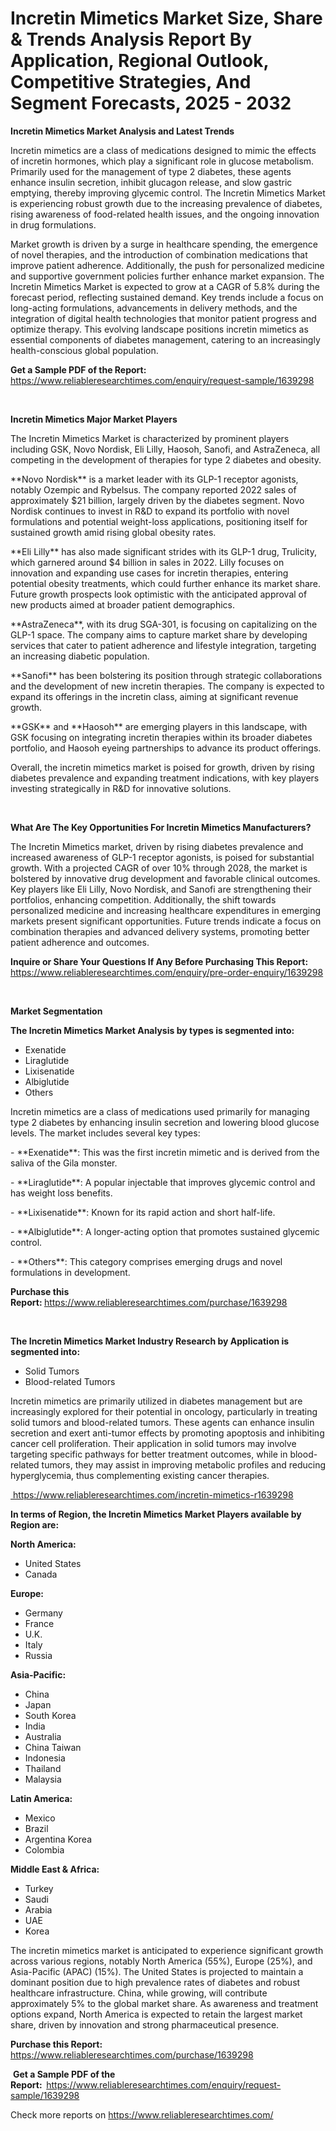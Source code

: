 <p><h1>Incretin Mimetics Market Size, Share & Trends Analysis Report By Application, Regional Outlook, Competitive Strategies, And Segment Forecasts, 2025 - 2032</h1></p><p><strong>Incretin Mimetics Market Analysis and Latest Trends</strong></p>
<p><p>Incretin mimetics are a class of medications designed to mimic the effects of incretin hormones, which play a significant role in glucose metabolism. Primarily used for the management of type 2 diabetes, these agents enhance insulin secretion, inhibit glucagon release, and slow gastric emptying, thereby improving glycemic control. The Incretin Mimetics Market is experiencing robust growth due to the increasing prevalence of diabetes, rising awareness of food-related health issues, and the ongoing innovation in drug formulations.</p><p>Market growth is driven by a surge in healthcare spending, the emergence of novel therapies, and the introduction of combination medications that improve patient adherence. Additionally, the push for personalized medicine and supportive government policies further enhance market expansion. The Incretin Mimetics Market is expected to grow at a CAGR of 5.8% during the forecast period, reflecting sustained demand. Key trends include a focus on long-acting formulations, advancements in delivery methods, and the integration of digital health technologies that monitor patient progress and optimize therapy. This evolving landscape positions incretin mimetics as essential components of diabetes management, catering to an increasingly health-conscious global population.</p></p>
<p><strong>Get a Sample PDF of the Report:&nbsp;</strong> <a href="https://www.reliableresearchtimes.com/enquiry/request-sample/1639298?utm_campaign=2205&utm_medium=2&utm_source=Github&utm_content=ia&utm_term=03032025&utm_id=incretin-mimetics">https://www.reliableresearchtimes.com/enquiry/request-sample/1639298</a></p>
<p>&nbsp;</p>
<p><strong>Incretin Mimetics Major Market Players</strong></p>
<p><p>The Incretin Mimetics Market is characterized by prominent players including GSK, Novo Nordisk, Eli Lilly, Haosoh, Sanofi, and AstraZeneca, all competing in the development of therapies for type 2 diabetes and obesity.</p><p>**Novo Nordisk** is a market leader with its GLP-1 receptor agonists, notably Ozempic and Rybelsus. The company reported 2022 sales of approximately $21 billion, largely driven by the diabetes segment. Novo Nordisk continues to invest in R&D to expand its portfolio with novel formulations and potential weight-loss applications, positioning itself for sustained growth amid rising global obesity rates.</p><p>**Eli Lilly** has also made significant strides with its GLP-1 drug, Trulicity, which garnered around $4 billion in sales in 2022. Lilly focuses on innovation and expanding use cases for incretin therapies, entering potential obesity treatments, which could further enhance its market share. Future growth prospects look optimistic with the anticipated approval of new products aimed at broader patient demographics.</p><p>**AstraZeneca**, with its drug SGA-301, is focusing on capitalizing on the GLP-1 space. The company aims to capture market share by developing services that cater to patient adherence and lifestyle integration, targeting an increasing diabetic population.</p><p>**Sanofi** has been bolstering its position through strategic collaborations and the development of new incretin therapies. The company is expected to expand its offerings in the incretin class, aiming at significant revenue growth.</p><p>**GSK** and **Haosoh** are emerging players in this landscape, with GSK focusing on integrating incretin therapies within its broader diabetes portfolio, and Haosoh eyeing partnerships to advance its product offerings.</p><p>Overall, the incretin mimetics market is poised for growth, driven by rising diabetes prevalence and expanding treatment indications, with key players investing strategically in R&D for innovative solutions.</p></p>
<p>&nbsp;</p>
<p><strong>What Are The Key Opportunities For Incretin Mimetics Manufacturers?</strong></p>
<p><p>The Incretin Mimetics market, driven by rising diabetes prevalence and increased awareness of GLP-1 receptor agonists, is poised for substantial growth. With a projected CAGR of over 10% through 2028, the market is bolstered by innovative drug development and favorable clinical outcomes. Key players like Eli Lilly, Novo Nordisk, and Sanofi are strengthening their portfolios, enhancing competition. Additionally, the shift towards personalized medicine and increasing healthcare expenditures in emerging markets present significant opportunities. Future trends indicate a focus on combination therapies and advanced delivery systems, promoting better patient adherence and outcomes.</p></p>
<p><strong>Inquire or Share Your Questions If Any Before Purchasing This Report:</strong> <a href="https://www.reliableresearchtimes.com/enquiry/pre-order-enquiry/1639298?utm_campaign=2205&utm_medium=2&utm_source=Github&utm_content=ia&utm_term=03032025&utm_id=incretin-mimetics">https://www.reliableresearchtimes.com/enquiry/pre-order-enquiry/1639298</a></p>
<p>&nbsp;</p>
<p><strong>Market Segmentation</strong></p>
<p><strong>The Incretin Mimetics Market Analysis by types is segmented into:</strong></p>
<p><ul><li>Exenatide</li><li>Liraglutide</li><li>Lixisenatide</li><li>Albiglutide</li><li>Others</li></ul></p>
<p><p>Incretin mimetics are a class of medications used primarily for managing type 2 diabetes by enhancing insulin secretion and lowering blood glucose levels. The market includes several key types: </p><p>- **Exenatide**: This was the first incretin mimetic and is derived from the saliva of the Gila monster.</p><p>- **Liraglutide**: A popular injectable that improves glycemic control and has weight loss benefits.</p><p>- **Lixisenatide**: Known for its rapid action and short half-life.</p><p>- **Albiglutide**: A longer-acting option that promotes sustained glycemic control.</p><p>- **Others**: This category comprises emerging drugs and novel formulations in development.</p></p>
<p><strong>Purchase this Report:&nbsp;</strong><a href="https://www.reliableresearchtimes.com/purchase/1639298?utm_campaign=2205&utm_medium=2&utm_source=Github&utm_content=ia&utm_term=03032025&utm_id=incretin-mimetics">https://www.reliableresearchtimes.com/purchase/1639298</a></p>
<p>&nbsp;</p>
<p><strong>The Incretin Mimetics Market Industry Research by Application is segmented into:</strong></p>
<p><ul><li>Solid Tumors</li><li>Blood-related Tumors</li></ul></p>
<p><p>Incretin mimetics are primarily utilized in diabetes management but are increasingly explored for their potential in oncology, particularly in treating solid tumors and blood-related tumors. These agents can enhance insulin secretion and exert anti-tumor effects by promoting apoptosis and inhibiting cancer cell proliferation. Their application in solid tumors may involve targeting specific pathways for better treatment outcomes, while in blood-related tumors, they may assist in improving metabolic profiles and reducing hyperglycemia, thus complementing existing cancer therapies.</p></p>
<p><a href="https://www.reliableresearchtimes.com/incretin-mimetics-r1639298?utm_campaign=2205&utm_medium=2&utm_source=Github&utm_content=ia&utm_term=03032025&utm_id=incretin-mimetics">&nbsp;https://www.reliableresearchtimes.com/incretin-mimetics-r1639298</a></p>
<p><strong>In terms of Region, the Incretin Mimetics Market Players available by Region are:</strong></p>
<p>
    <p> <strong> North America: </strong>
        <ul>
            <li>United States</li>
            <li>Canada</li>
        </ul>
        </p> 
    <p> <strong> Europe: </strong>
        <ul>
            <li>Germany</li>
            <li>France</li>
            <li>U.K.</li>
            <li>Italy</li>
            <li>Russia</li>
        </ul>
        </p> 
    <p> <strong> Asia-Pacific: </strong>
        <ul>
            <li>China</li>
            <li>Japan</li>
            <li>South Korea</li>
            <li>India</li>
            <li>Australia</li>
            <li>China Taiwan</li>
            <li>Indonesia</li>
            <li>Thailand</li>
            <li>Malaysia</li>
        </ul>
        </p> 
    <p> <strong> Latin America: </strong>
        <ul>
            <li>Mexico</li>
            <li>Brazil</li>
            <li>Argentina Korea</li>
            <li>Colombia</li>
        </ul>
        </p> 
    <p> <strong> Middle East & Africa: </strong>
        <ul>
            <li>Turkey</li>
            <li>Saudi</li>
            <li>Arabia</li>
            <li>UAE</li>
            <li>Korea</li>
        </ul>
    </p>
    </p>
<p><p>The incretin mimetics market is anticipated to experience significant growth across various regions, notably North America (55%), Europe (25%), and Asia-Pacific (APAC) (15%). The United States is projected to maintain a dominant position due to high prevalence rates of diabetes and robust healthcare infrastructure. China, while growing, will contribute approximately 5% to the global market share. As awareness and treatment options expand, North America is expected to retain the largest market share, driven by innovation and strong pharmaceutical presence.</p></p>
<p><strong>Purchase this Report: </strong><a href="https://www.reliableresearchtimes.com/purchase/1639298?utm_campaign=2205&utm_medium=2&utm_source=Github&utm_content=ia&utm_term=03032025&utm_id=incretin-mimetics">https://www.reliableresearchtimes.com/purchase/1639298</a></p>
<p>&nbsp;<strong>Get a Sample PDF of the Report:&nbsp;&nbsp;</strong><a href="https://www.reliableresearchtimes.com/enquiry/request-sample/1639298?utm_campaign=2205&utm_medium=2&utm_source=Github&utm_content=ia&utm_term=03032025&utm_id=incretin-mimetics">https://www.reliableresearchtimes.com/enquiry/request-sample/1639298</a></p>
<p><strong></strong></p>
<p>Check more reports on <a href="https://www.reliableresearchtimes.com/?utm_campaign=2205&utm_medium=2&utm_source=Github&utm_content=ia&utm_term=03032025&utm_id=incretin-mimetics">https://www.reliableresearchtimes.com/</a></p>